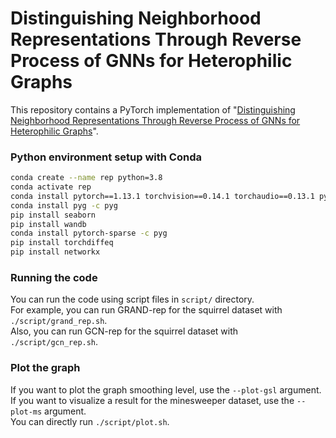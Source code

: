 # Distinguishing Neighborhood Representations Through Reverse Process of GNNs for Heterophilic Graphs

This repository contains a PyTorch implementation of "[Distinguishing Neighborhood Representations Through Reverse Process of GNNs for Heterophilic Graphs](https://arxiv.org/abs/2403.10543)". 

### Python environment setup with Conda

```bash
conda create --name rep python=3.8
conda activate rep
conda install pytorch==1.13.1 torchvision==0.14.1 torchaudio==0.13.1 pytorch-cuda=11.6 -c pytorch -c nvidia
conda install pyg -c pyg
pip install seaborn
pip install wandb
conda install pytorch-sparse -c pyg
pip install torchdiffeq
pip install networkx
```
### Running the code

You can run the code using script files in `script/` directory.  
For example, you can run GRAND-rep for the squirrel dataset with `./script/grand_rep.sh`.  
Also, you can run GCN-rep for the squirrel dataset with `./script/gcn_rep.sh`.

### Plot the graph

If you want to plot the graph smoothing level, use the `--plot-gsl` argument.  
If you want to visualize a result for the minesweeper dataset, use the `--plot-ms` argument.  
You can directly run `./script/plot.sh`.
